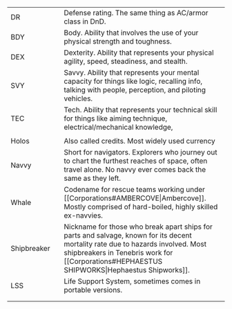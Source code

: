 

|             |     |                                                                                                                                                                                                                                  |
| ----------- | --- | -------------------------------------------------------------------------------------------------------------------------------------------------------------------------------------------------------------------------------- |
| DR          |     | Defense rating. The same thing as AC/armor class in DnD.                                                                                                                                                                         |
| BDY         |     | Body. Ability that involves the use of your physical strength and toughness.                                                                                                                                                     |
| DEX         |     | Dexterity. Ability that represents your physical agility, speed, steadiness, and stealth.                                                                                                                                        |
| SVY         |     | Savvy. Ability that represents your mental capacity for things like logic, recalling info, talking with people, perception, and piloting vehicles.                                                                               |
| TEC         |     | Tech. Ability that represents your technical skill for things like aiming technique, electrical/mechanical knowledge,                                                                                                            |
|             |     |                                                                                                                                                                                                                                  |
| Holos       |     | Also called credits. Most widely used currency                                                                                                                                                                                   |
| Navvy       |     | Short for navigators. Explorers who journey out to chart the furthest reaches of space, often travel alone. No navvy ever comes back the same as they left.                                                                      |
| Whale       |     | Codename for rescue teams working under [[Corporations#AMBERCOVE\|Ambercove]]. Mostly comprised of hard-boiled, highly skilled ex-navvies.                                                                                       |
| Shipbreaker |     | Nickname for those who break apart ships for parts and salvage, known for its decent mortality rate due to hazards involved. Most shipbreakers in Tenebris work for [[Corporations#HEPHAESTUS SHIPWORKS\|Hephaestus Shipworks]]. |
| LSS         |     | Life Support System, sometimes comes in portable versions.                                                                                                                                                                       |
|             |     |                                                                                                                                                                                                                                  |
|             |     |                                                                                                                                                                                                                                  |


